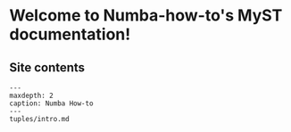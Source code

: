 # Welcome to Numba-how-to's MyST documentation!


## Site contents

```{toctree}
---
maxdepth: 2
caption: Numba How-to
---
tuples/intro.md
```